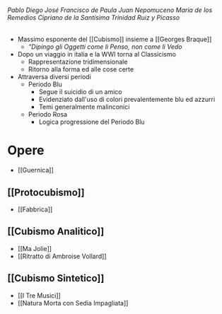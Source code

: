 ###### Pablo Diego José Francisco de Paula Juan Nepomuceno Maria de los Remedios Cipriano de la Santísima Trinidad Ruiz y Picasso

- Massimo esponente del [[Cubismo]] insieme a [[Georges Braque]]
	- *"Dipingo gli Oggetti come li Penso, non come li Vedo*
- Dopo un viaggio in italia e la WWI torna al Classicismo
	- Rappresentazione tridimensionale
	- Ritorno alla forma ed alle cose certe
- Attraversa diversi periodi
	- Periodo Blu
		- Segue il suicidio di un amico
		- Evidenziato dall'uso di colori prevalentemente blu ed azzurri
		- Temi generalmente malinconici
	- Periodo Rosa
		- Logica progressione del Periodo Blu

# Opere
- [[Guernica]]
## [[Protocubismo]]
- [[Fabbrica]]
## [[Cubismo Analitico]]
- [[Ma Jolie]]
- [[Ritratto di Ambroise Vollard]]
## [[Cubismo Sintetico]]
- [[I Tre Musici]]
- [[Natura Morta con Sedia Impagliata]]
